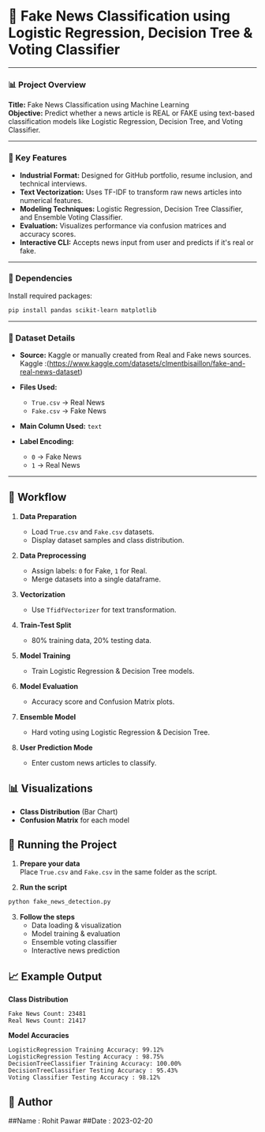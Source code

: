 # 📰 Fake News Classification using Logistic Regression, Decision Tree & Voting Classifier

---

### 📊 Project Overview
**Title:** Fake News Classification using Machine Learning  
**Objective:** Predict whether a news article is REAL or FAKE using text-based classification models like Logistic Regression, Decision Tree, and Voting Classifier.

---

### 🧠 Key Features
- **Industrial Format:** Designed for GitHub portfolio, resume inclusion, and technical interviews.
- **Text Vectorization:** Uses TF-IDF to transform raw news articles into numerical features.
- **Modeling Techniques:** Logistic Regression, Decision Tree Classifier, and Ensemble Voting Classifier.
- **Evaluation:** Visualizes performance via confusion matrices and accuracy scores.
- **Interactive CLI:** Accepts news input from user and predicts if it's real or fake.

---

### 🧰 Dependencies
Install required packages:
```bash
pip install pandas scikit-learn matplotlib
```
---

### 📁 Dataset Details

* **Source:** Kaggle or manually created from Real and Fake news sources.
Kaggle :(https://www.kaggle.com/datasets/clmentbisaillon/fake-and-real-news-dataset)
* **Files Used:**
  * `True.csv` → Real News  
  * `Fake.csv` → Fake News  
* **Main Column Used:** `text`  
* **Label Encoding:**

  * `0` → Fake News  
  * `1` → Real News  

---
## 📂 Workflow
1. **Data Preparation**  
   - Load `True.csv` and `Fake.csv` datasets.
   - Display dataset samples and class distribution.

2. **Data Preprocessing**  
   - Assign labels: `0` for Fake, `1` for Real.
   - Merge datasets into a single dataframe.

3. **Vectorization**  
   - Use `TfidfVectorizer` for text transformation.

4. **Train-Test Split**  
   - 80% training data, 20% testing data.

5. **Model Training**  
   - Train Logistic Regression & Decision Tree models.

6. **Model Evaluation**  
   - Accuracy score and Confusion Matrix plots.

7. **Ensemble Model**  
   - Hard voting using Logistic Regression & Decision Tree.

8. **User Prediction Mode**  
   - Enter custom news articles to classify.

## 📊 Visualizations
- **Class Distribution** (Bar Chart)
- **Confusion Matrix** for each model

## 🚀 Running the Project
1. **Prepare your data**  
   Place `True.csv` and `Fake.csv` in the same folder as the script.

2. **Run the script**
```bash
python fake_news_detection.py
```
3. **Follow the steps**  
   * Data loading & visualization  
   * Model training & evaluation  
   * Ensemble voting classifier  
   * Interactive news prediction

## 📈 Example Output

**Class Distribution**
```
Fake News Count: 23481
Real News Count: 21417
```

**Model Accuracies**
```
LogisticRegression Training Accuracy: 99.12%
LogisticRegression Testing Accuracy : 98.75%
DecisionTreeClassifier Training Accuracy: 100.00%
DecisionTreeClassifier Testing Accuracy : 95.43%
Voting Classifier Testing Accuracy : 98.12%
```

## 📜 Author
##Name : Rohit Pawar
##Date : 2023-02-20

